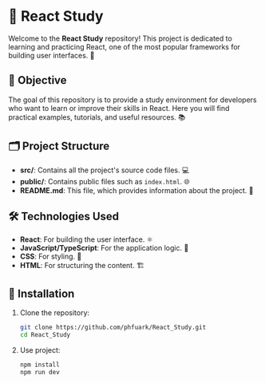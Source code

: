 # 🌟 React Study

Welcome to the **React Study** repository! This project is dedicated to learning and practicing React, one of the most popular frameworks for building user interfaces. 🚀

## 🎯 Objective

The goal of this repository is to provide a study environment for developers who want to learn or improve their skills in React. Here you will find practical examples, tutorials, and useful resources. 📚

## 🗂️ Project Structure

- **src/**: Contains all the project's source code files. 💻
- **public/**: Contains public files such as `index.html`. 🌐
- **README.md**: This file, which provides information about the project. 📄

## 🛠️ Technologies Used

- **React**: For building the user interface. ⚛️
- **JavaScript/TypeScript**: For the application logic. 📜
- **CSS**: For styling. 🎨
- **HTML**: For structuring the content. 🏗️


## 🚀 Installation

1. Clone the repository:  
   ```bash
   git clone https://github.com/phfuark/React_Study.git
   cd React_Study
2. Use project:
   ```bash
   npm install
   npm run dev
